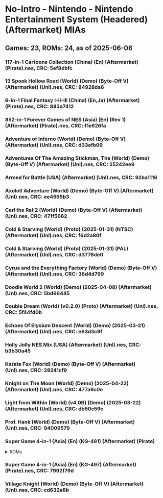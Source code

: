 # No-Intro - Nintendo - Nintendo Entertainment System (Headered) (Aftermarket) MIAs
## Games: 23, ROMs: 24, as of 2025-06-06

### 117-in-1 Cartoons Collection (China) (En) (Aftermarket) (Pirate).nes, CRC: 5ef8dbfc
### 13 Spook Hollow Road (World) (Demo) (Byte-Off V) (Aftermarket) (Unl).nes, CRC: 84928da6
### 6-in-1 Final Fantasy I-II-III (China) (En,Ja) (Aftermarket) (Pirate).nes, CRC: 883a7412
### 852-in-1 Forever Games of NES (Asia) (En) (Rev 1) (Aftermarket) (Pirate).nes, CRC: f1e626fa
### Adventure of Inferno (World) (Demo) (Byte-Off V) (Aftermarket) (Unl).nes, CRC: d33efb09
### Adventures Of The Amazing Stickman, The (World) (Demo) (Byte-Off V) (Aftermarket) (Unl).nes, CRC: 25242ee9
### Armed for Battle (USA) (Aftermarket) (Unl).nes, CRC: 92ba1116
### Axolotl Adventure (World) (Demo) (Byte-Off V) (Aftermarket) (Unl).nes, CRC: ee4595b3
### Carl the Rat 2 (World) (Demo) (Byte-Off V) (Aftermarket) (Unl).nes, CRC: 471f5662
### Cold & Starving (World) (Proto) (2025-01-31) (NTSC) (Aftermarket) (Unl).nes, CRC: f6d2a80f
### Cold & Starving (World) (Proto) (2025-01-31) (PAL) (Aftermarket) (Unl).nes, CRC: d3778de0
### Cyrus and the Everything Factory (World) (Demo) (Byte-Off V) (Aftermarket) (Unl).nes, CRC: 36d4d799
### Doodle World 2 (World) (Demo) (2025-04-08) (Aftermarket) (Unl).nes, CRC: 5bd66445
### Double Dream (World) (v0.2.0) (Proto) (Aftermarket) (Unl).nes, CRC: 5f44fd0b
### Echoes Of Elysium Descent (World) (Demo) (2025-03-21) (Aftermarket) (Unl).nes, CRC: e63d3c9f
### Holly Jolly NES Mix (USA) (Aftermarket) (Unl).nes, CRC: b3b30a45
### Karate Fox (World) (Demo) (Byte-Off V) (Aftermarket) (Unl).nes, CRC: 28241cf9
### Knight on The Moon (World) (Demo) (2025-04-22) (Aftermarket) (Unl).nes, CRC: 477a9c0e
### Light from Within (World) (v4.0B) (Demo) (2025-03-22) (Aftermarket) (Unl).nes, CRC: db50c59e
### Prof. Hank (World) (Demo) (Byte-Off V) (Aftermarket) (Unl).nes, CRC: 94009579
### Super Game 4-in-1 (Asia) (En) (KG-481) (Aftermarket) (Pirate)
<details>
<summary>ROMs</summary>

- Super Game 4-in-1 (Asia) (En) (KG-481) (Aftermarket) (Pirate).nes, CRC: cda026d6
- Super Game 4-in-1 (Asia) (En) (KG-481) (Aftermarket) (Pirate).nes, CRC: 0e4eb85c
</details>

### Super Game 4-in-1 (Asia) (En) (KG-497) (Aftermarket) (Pirate).nes, CRC: 7992f79d
### Village Knight (World) (Demo) (Byte-Off V) (Aftermarket) (Unl).nes, CRC: cd632a8b
